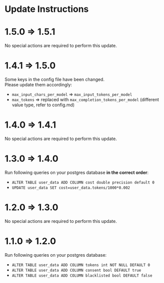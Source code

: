# Update Instructions

# 1.5.0 => 1.5.1

No special actions are required to perform this update.

# 1.4.1 => 1.5.0

Some keys in the config file have been changed.  
Please update them accordingly:

- `max_input_chars_per_model` => `max_input_tokens_per_model`  
- `max_tokens` => replaced with `max_completion_tokens_per_model` (different value type, refer to config.md)

# 1.4.0 => 1.4.1

No special actions are required to perform this update.

# 1.3.0 => 1.4.0

Run following queries on your postgres database **in the correct order**:

- `ALTER TABLE user_data ADD COLUMN cost double precision default 0`
- `UPDATE user_data SET cost=user_data.tokens/1000*0.002`

# 1.2.0 => 1.3.0

No special actions are required to perform this update.

# 1.1.0 => 1.2.0

Run following queries on your postgres database:  

- `ALTER TABLE user_data ADD COLUMN tokens int NOT NULL DEFAULT 0`
- `ALTER TABLE user_data ADD COLUMN consent bool DEFAULT true`
- `ALTER TABLE user_data ADD COLUMN blacklisted bool DEFAULT false`